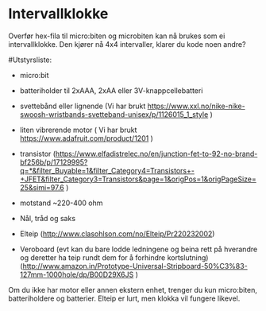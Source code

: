 # Intervallklokke

Overfør hex-fila til micro:biten og microbiten kan nå brukes som ei intervallklokke. Den kjører nå 4x4 intervaller, klarer du kode noen andre?

#Utstyrsliste:
- micro:bit
- batteriholder til 2xAAA, 2xAA eller 3V-knappcellebatteri
- svettebånd eller lignende  (Vi har brukt https://www.xxl.no/nike-nike-swoosh-wristbands-svetteband-unisex/p/1126015_1_style )
- liten vibrerende motor ( Vi har brukt https://www.adafruit.com/product/1201 )
- transistor (https://www.elfadistrelec.no/en/junction-fet-to-92-no-brand-bf256b/p/17129995?q=*&filter_Buyable=1&filter_Category4=Transistors+-+JFET&filter_Category3=Transistors&page=1&origPos=1&origPageSize=25&simi=97.6 )

- motstand ~220-400 ohm
- Nål, tråd og saks
- Elteip (http://www.clasohlson.com/no/Elteip/Pr220232002)
- Veroboard (evt kan du bare lodde ledningene og beina rett på hverandre og deretter ha teip rundt dem for å forhindre kortslutning) (http://www.amazon.in/Prototype-Universal-Stripboard-50%C3%83-127mm-1000hole/dp/B00D29X6JS )

Om du ikke har motor eller annen ekstern enhet, trenger du kun micro:biten, batteriholdere og batterier. Elteip er lurt, men klokka vil  fungere likevel.
